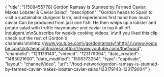 {
    "title": "[1508455778] Gordon Ramsay Is Stunned by Farmed Caviar; Makes Lobster & Caviar Salad",
    "description": "Gordon heads to Spain to visit a sustainable sturgeon farm, and experiences first hand how much caviar Can be produced from just one fish. He then whips up a lobster and potato salad with truffle mayonnaise and caviar to top it all off. Indulgent.\n\nSubscribe for weekly cooking videos. \n\nIf you liked this clip check out the rest of Gordon's channels:\n\nhttp:\/\/www.youtube.com\/gordonramsay\nhttp:\/\/www.youtube.com\/kitchennightmares\nhttp:\/\/www.youtube.com\/thefword",
    "channelid": "123179143",
    "videoid": "123179004",
    "date_created": "1485021600",
    "date_modified": "1508373254",
    "type": "captivate",
    "layout": "channelVideo",
    "url": "\/food-network\/gordon-ramsay-is-stunned-by-farmed-caviar-makes-lobster-caviar-salad\/123179143-123179004"
}